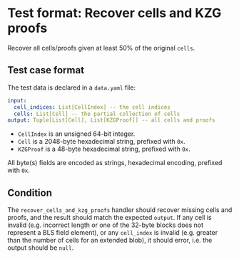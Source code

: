 # Test format: Recover cells and KZG proofs

Recover all cells/proofs given at least 50% of the original `cells`.

## Test case format

The test data is declared in a `data.yaml` file:

```yaml
input:
  cell_indices: List[CellIndex] -- the cell indices
  cells: List[Cell] -- the partial collection of cells
output: Tuple[List[Cell], List[KZGProof]] -- all cells and proofs
```

- `CellIndex` is an unsigned 64-bit integer.
- `Cell` is a 2048-byte hexadecimal string, prefixed with `0x`.
- `KZGProof` is a 48-byte hexadecimal string, prefixed with `0x`.

All byte(s) fields are encoded as strings, hexadecimal encoding, prefixed with `0x`.

## Condition

The `recover_cells_and_kzg_proofs` handler should recover missing cells and proofs, and the result should match the expected `output`. If any cell is invalid (e.g. incorrect length or one of the 32-byte blocks does not represent a BLS field element), or any `cell_index` is invalid (e.g. greater than the number of cells for an extended blob), it should error, i.e. the output should be `null`.
